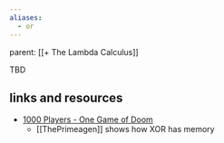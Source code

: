 ```yaml
---
aliases:
  - or
---
```

parent: [[+ The Lambda Calculus]]

TBD

## links and resources

- [1000 Players - One Game of Doom]( https://youtu.be/3f9tbqSIm-E?si=_exWeH3NxnxYpbjd&t=475)
    * [[ThePrimeagen]] shows how XOR has memory
